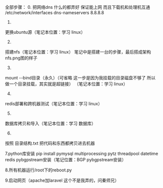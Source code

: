 全部步骤：
0.
把网络dns 什么的都弄好 保证能上网 而且下载机和处理机互通
/etc/network/interfaces
dns-nameservers 8.8.8.8

1.
更换ubuntu源（笔记本位置：学习 linux）

2.
搭建nfs（笔记本位置：学习 linux） 笔记中是搭建一台的步骤，最后搭成架构nfs.png图的样子

3.
mount --bind目录（永久）（可省略 这一步是因为我挂载的目录磁盘不够了 所以做一个目录挂载，其实就是超链接） （笔记本位置：学习 linux）

4.
redis部署和跨机器测试（笔记本位置：学习 linux）

5.
数据库拷贝和导入（笔记本位置：学习 数据库）

6.
按照 目录结构.txt 把代码和东西都拷贝进去机器

7.python库安装
pip install pymysql multiprocessing pytz threadpool datetime redis 
pybgpstream安装（笔记位置：BGP pybgpstream安装）

8.所有机器运行/root下的reboot.py

9.启动网页（apache加laravel 这个不是我弄的，问秦师兄）



